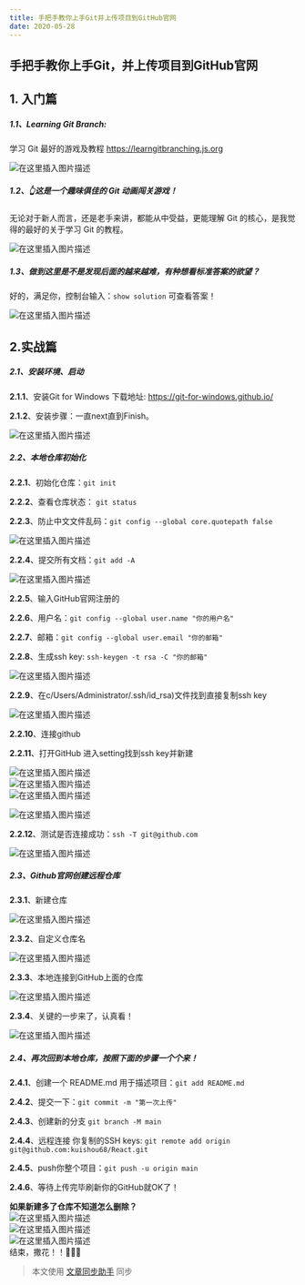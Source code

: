 ```yaml
---
title: 手把手教你上手Git并上传项目到GitHub官网
date: 2020-05-28
---
```


手把手教你上手Git，并上传项目到GitHub官网
------------------------
## 1. 入门篇

##### 1.1、**Learning Git Branch**: 
学习 Git 最好的游戏及教程 https://learngitbranching.js.org

![在这里插入图片描述](https://p3-juejin.byteimg.com/tos-cn-i-k3u1fbpfcp/ddb39a29797a414181d33d1e662dd3fd~tplv-k3u1fbpfcp-zoom-1.image)  

##### 1.2、👆这是一个趣味俱佳的 Git 动画闯关游戏！
无论对于新人而言，还是老手来讲，都能从中受益，更能理解 Git 的核心，是我觉得的最好的关于学习 Git 的教程。

![在这里插入图片描述](https://p3-juejin.byteimg.com/tos-cn-i-k3u1fbpfcp/42b230ce8943489288af8b0f77473cbe~tplv-k3u1fbpfcp-zoom-1.image)  

##### 1.3、做到这里是不是发现后面的越来越难，有种想看标准答案的欲望？
好的，满足你，控制台输入：`show solution` 可查看答案！

![在这里插入图片描述](https://p3-juejin.byteimg.com/tos-cn-i-k3u1fbpfcp/ad0d95dd41e24972b2688d874a493e66~tplv-k3u1fbpfcp-zoom-1.image)

## 2.实战篇

##### **2.1、安装环境、启动**
**2.1.1**、安装Git for Windows 下载地址: https://git-for-windows.github.io/  

**2.1.2**、安装步骤：一直next直到Finish。  

![在这里插入图片描述](https://p3-juejin.byteimg.com/tos-cn-i-k3u1fbpfcp/71efa33ac8fb4350ba1b1d512778c2e7~tplv-k3u1fbpfcp-zoom-1.image) 

##### **2.2、本地仓库初始化**

**2.2.1**、初始化仓库：`git init`

**2.2.2**、查看仓库状态： `git status`

**2.2.3**、防止中文文件乱码：`git config --global core.quotepath false`  

![在这里插入图片描述](https://p3-juejin.byteimg.com/tos-cn-i-k3u1fbpfcp/e17728bc0ce541388e5ad668870b804d~tplv-k3u1fbpfcp-zoom-1.image)  

**2.2.4**、提交所有文档：`git add -A`  

![在这里插入图片描述](https://p3-juejin.byteimg.com/tos-cn-i-k3u1fbpfcp/72499911a0a24eb9849224305dfed957~tplv-k3u1fbpfcp-zoom-1.image)  

**2.2.5**、输入GitHub官网注册的

**2.2.6**、用户名：`git config --global user.name "你的用户名"`

**2.2.7**、邮箱：`git config --global user.email "你的邮箱"`

**2.2.8**、生成ssh key: `ssh-keygen -t rsa -C "你的邮箱"`  

![在这里插入图片描述](https://p3-juejin.byteimg.com/tos-cn-i-k3u1fbpfcp/f3200c60ca6340958f100efb6cff6328~tplv-k3u1fbpfcp-zoom-1.image)

**2.2.9**、在c/Users/Administrator/.ssh/id\_rsa)文件找到直接复制ssh key  

![在这里插入图片描述](https://p3-juejin.byteimg.com/tos-cn-i-k3u1fbpfcp/62581bcb85c046458a3eed5bf73197c0~tplv-k3u1fbpfcp-zoom-1.image)  

**2.2.10**、连接github  

**2.2.11**、打开GitHub 进入setting找到ssh key并新建  

![在这里插入图片描述](https://p3-juejin.byteimg.com/tos-cn-i-k3u1fbpfcp/7865a723a257495c9d5f58aa21471a75~tplv-k3u1fbpfcp-zoom-1.image)  
![在这里插入图片描述](https://p3-juejin.byteimg.com/tos-cn-i-k3u1fbpfcp/5c204eae1df043a5a534489e16695b27~tplv-k3u1fbpfcp-zoom-1.image)  
![在这里插入图片描述](https://p3-juejin.byteimg.com/tos-cn-i-k3u1fbpfcp/6d3fe4371d6348a9b7e34f689e75cef4~tplv-k3u1fbpfcp-zoom-1.image)

![在这里插入图片描述](https://p3-juejin.byteimg.com/tos-cn-i-k3u1fbpfcp/4cac89dd8f154367b5d9dd321093a24c~tplv-k3u1fbpfcp-zoom-1.image)  

**2.2.12**、测试是否连接成功：`ssh -T git@github.com`  

![在这里插入图片描述](https://p3-juejin.byteimg.com/tos-cn-i-k3u1fbpfcp/69542a6febbd4a0092abbc49e981a963~tplv-k3u1fbpfcp-zoom-1.image)  
##### **2.3、Github官网创建远程仓库**

**2.3.1**、新建仓库  

![在这里插入图片描述](https://p3-juejin.byteimg.com/tos-cn-i-k3u1fbpfcp/012ef37851db4bd3869fde5458df1550~tplv-k3u1fbpfcp-zoom-1.image)  

**2.3.2**、自定义仓库名  

![在这里插入图片描述](https://p3-juejin.byteimg.com/tos-cn-i-k3u1fbpfcp/70eaefc0f43f4fd3a85074ab6c2c74cd~tplv-k3u1fbpfcp-zoom-1.image)  

**2.3.3**、本地连接到GitHub上面的仓库  

![在这里插入图片描述](https://p3-juejin.byteimg.com/tos-cn-i-k3u1fbpfcp/043bddaa46064b40b5746ad9d333998a~tplv-k3u1fbpfcp-zoom-1.image)  

**2.3.4**、关键的一步来了，认真看！ 

![在这里插入图片描述](https://p3-juejin.byteimg.com/tos-cn-i-k3u1fbpfcp/9627ef8ae7744b98949270099a16feef~tplv-k3u1fbpfcp-zoom-1.image)  

##### **2.4、再次回到本地仓库，按照下面的步骤一个个来！**

**2.4.1**、创建一个 README.md 用于描述项目：`git add README.md`

**2.4.2**、提交一下：`git commit -m "第一次上传" `

**2.4.3**、创建新的分支 `git branch -M main`

**2.4.4**、远程连接 你复制的SSH keys: `git remote add origin git@github.com:kuishou68/React.git`

**2.4.5**、push你整个项目：`git push -u origin main`

**2.4.6**、等待上传完毕刷新你的GitHub就OK了！

**如果新建多了仓库不知道怎么删除？**  
![在这里插入图片描述](https://p3-juejin.byteimg.com/tos-cn-i-k3u1fbpfcp/744b267245424b48aa5b98a9e4d65899~tplv-k3u1fbpfcp-zoom-1.image)  
![在这里插入图片描述](https://p3-juejin.byteimg.com/tos-cn-i-k3u1fbpfcp/8ade55351d7c456fbb99cf4f5fcced0b~tplv-k3u1fbpfcp-zoom-1.image)  
![在这里插入图片描述](https://p3-juejin.byteimg.com/tos-cn-i-k3u1fbpfcp/2dd0149cebe94b7ab36d87d29d579656~tplv-k3u1fbpfcp-zoom-1.image)  
结束，撒花！！🎉🎉🎉

> 本文使用 [文章同步助手](https://juejin.cn/post/6940875049587097631) 同步